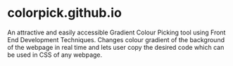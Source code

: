# colorpick.github.io
An attractive and easily accessible Gradient Colour Picking tool using Front End Development Techniques. Changes colour gradient of the background of the webpage in real time and lets user copy the desired code which can be used in CSS of any webpage.
